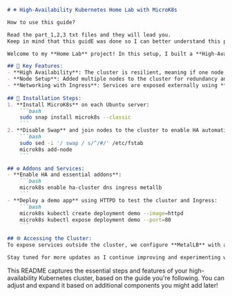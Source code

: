 
```markdown
# ☸️ High-Availability Kubernetes Home Lab with MicroK8s

How to use this guide?

Read the part_1,2,3 txt files and they will lead you.
Keep in mind that this guidE was done so I can better understand this project and to share with you the experience of building a microk8s cluster. ENJOY

Welcome to my **Home Lab** project! In this setup, I built a **High-Availability (HA) Kubernetes cluster** using **[MicroK8s](https://microk8s.io)** on **Ubuntu Server 24.04 LTS**. This lab is ideal for experimenting with Kubernetes in a small-scale environment. Here's a quick overview of what you'll find:

## 🔧 Key Features:
- **High Availability**: The cluster is resilient, meaning if one node goes down, the others keep running. We use a minimum of 3 nodes for this.
- **Node Setup**: Added multiple nodes to the cluster for redundancy and load balancing.
- **Networking with Ingress**: Services are exposed externally using **MetalLB** and **Nginx Ingress**.
  
## 🚀 Installation Steps:
1. **Install MicroK8s** on each Ubuntu server:
    ```bash
    sudo snap install microk8s --classic
    ```
2. **Disable Swap** and join nodes to the cluster to enable HA automatically:
    ```bash
    sudo sed -i '/ swap / s/^/#/' /etc/fstab
    microk8s add-node
    ```

## ⚙️ Addons and Services:
- **Enable HA and essential addons**:
    ```bash
    microk8s enable ha-cluster dns ingress metallb
    ```
- **Deploy a demo app** using HTTPD to test the cluster and Ingress:
    ```bash
    microk8s kubectl create deployment demo --image=httpd
    microk8s kubectl expose deployment demo --port=80
    ```

## 🌐 Accessing the Cluster:
To expose services outside the cluster, we configure **MetalLB** with a range of IPs and use **Ingress** for routing traffic. 

Stay tuned for more updates as I continue improving and experimenting with this home lab! 🎉
```

This README captures the essential steps and features of your high-availability Kubernetes cluster, based on the guide you're following. You can adjust and expand it based on additional components you might add later!
